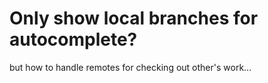 # Only show local branches for autocomplete?
  but how to handle remotes for checking out other's work...
